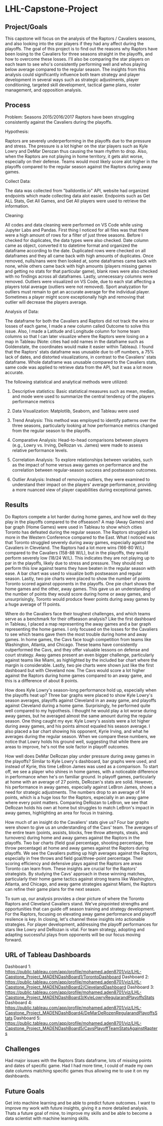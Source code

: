 # LHL-Capstone-Project

## Project/Goals
This capstone will focus on the analysis of the Raptors / Cavaliers seasons, and also looking into the star players if they had any affect during the playoffs. The goal of this project is to find out the reasons why Raptors have been losing to the Cavaliers for three seasons straight in the playoffs, and how to overcome these losses. I'll also be comparing the star players on each team to see who's consistently performing well and whos playing below average compared to the regular season. The insights from this analysis could significantly influence both team strategy and player development in several ways such as strategic adjustments, player conditioning, targeted skill development, tactical game plans, roster management, and opposition analysis.

## Process
Problem: 
Seasons 2015/2016/2017 Raptors have been struggling consistently against the Cavaliers during the playoffs.

Hypothesis: 

Raptors are severely underperforming in the playoffs due to the pressure and stress. The pressure is a lot higher on the star players such as Kyle Lowry and DeMar Derozan thus causing the team rhythm to drop. Also, when the Raptors are not playing in home territory, it gets alot worse, especially on their defense. Teams would most likely score alot higher in the playoffs compared to the regular season against the Raptors during away games.

Collect Data:
 
The data was collected from "balldontlie.io" API, website had organized endpoints which made collecting data alot easier. Endpoints such as Get ALL Stats, Get All Games, and Get All players were used to retrieve the information.

Cleaning: 

All codes and data cleaning were performed on VS Code while using Jupyter Labs and Pandas. First thing I noticed for all files was that there were a high amount of rows for a filter of just three seasons. Before I checked for duplicates, the data types were also checked. Date column came as object, converted it to datetime format and organized the dataframe according to the date. Duplicated rows were checked on all dataframes and they all came back with high amounts of duplicates. Once removed, nulls/nans were then looked at, some dataframes came back with none, while others came back with high amounts (players missing games and getting no stats for that particular game), blank rows were also checked with no findings across all dataframes. Lastly, unnecessary columns were removed. Outliers were visualized on VS Code, due to each stat affecting a players total average (outliers were not removed). Sport analyzation for outliers must remain to get an accurate average for the individual player. Sometimes a player might score exceptionally high and removing that outlier will decrease the players average.

Analysis of Data: 

The dataframe for both the Cavaliers and Raptors did not track the wins or losses of each game, I made a new column called Outcome to solve this issue. Also, I made a Latitude and Longitude column for home team columns so that I can later visualize where the Raptors were losing on a map in Tableau (Note: cities had odd names in the dataframe such as Goldenstate, the coordinates would make it easier within Tableau). I found that the Raptors' stats dataframe was unusable due to off numbers, a 75% lack of dates, and distorted visualizations, in contrast to the Cavaliers' stats dataframe. Whole dataframe was unusable compared to the Cavaliers stats, same code was applied to retrieve data from the API, but it was a lot more accurate. 

The following statistical and analytical methods were utilized:
1. Descriptive statistics: Basic statistical measures such as mean, median, and mode were used to summarize the central tendency of the players performance metrics

2. Data Visualization: Matplotlib, Seaborn, and Tableau were used

3. Trend Analysis: This method was employed to identify patterns over the three seasons, particularly looking at how performance metrics changed from the regular season to the playoffs.

4. Comparative Analysis: Head-to-head comparisons between players (e.g., Lowry vs. Irving, DeRozan vs. James) were made to assess relative performance levels.

5. Correlation Analysis: To explore relationships between variables, such as the impact of home versus away games on performance and the correlation between regular-season success and postseason outcomes.

6. Outlier Analysis: Instead of removing outliers, they were examined to understand their impact on the players' average performance, providing a more nuanced view of player capabilities during exceptional games.


## Results

Do Raptors compete a lot harder during home games, and how well do they play in the playoffs compared to the offseason? A map (Away Games) and bar graph (Home Games) were used in Tableau to show which cities Toronto has defeated during the regular season. The Raptors struggled a lot more in the Western Conference compared to the East. What I noticed was that Toronto struggled severely during away games, especially against the Cavaliers in Cleveland. The Raptors had a lot more wins (166-80 W/L) compared to the Cavaliers (158-88 W/L), but in the playoffs, they would perform severely low (18/24 W/L). This indicates they are not playing up to par in the playoffs, likely due to stress and pressure. They should not perform this low against teams they have beaten in the regular season with ease. A bar chart was used to visualize both postseason and regular season. Lastly, two pie charts were placed to show the number of points Toronto scored against opponents in the playoffs. One pie chart shows the home games and the other, away games. This gave us an understanding of the number of points they would score during home or away games, and unsurprisingly, Toronto would produce fewer points during away games by a huge average of 11 points.

Where do the Cavaliers face their toughest challenges, and which teams serve as a benchmark for their offseason analysis? Like the first dashboard in Tableau, I placed a map representing the away games and a bar graph representing the home games. I only focused on the losses for the Cavaliers to see which teams gave them the most trouble during home and away games. In home games, the Cavs face tough competition from teams like Washington, Atlanta, and Chicago. These teams have consistently outperformed the Cavs, and they offer valuable lessons on defense and court strategy. Away games present an even bigger challenge, particularly against teams like Miami, as highlighted by the included bar chart where the margin is considerable. Lastly, two pie charts were shown just like the first dashboard but with Cleveland now. The Cavs would score a lot higher against the Raptors during home games compared to an away game, and this is a difference of about 8 points.

How does Kyle Lowry's season-long performance hold up, especially when the playoffs heat up? Three bar graphs were placed to show Kyle Lowry's season averages, playoffs against Cleveland in an away game, and playoffs against Cleveland during a home game. Surprisingly, he performed quite well compared to my hypothesis. I thought he would play a lot worse during away games, but he averaged almost the same amount during the regular season. One thing caught my eye: Kyle Lowry's assists were a lot higher during away games, and his points almost equaled his season average. I also placed a bar chart showing his opponent, Kyrie Irving, and what he averages during the regular season. When we compare these numbers, we notice that Lowry holds his ground well, suggesting that while there are areas to improve, he's not the sole factor in playoff outcomes.

How well does DeMar DeRozan play under pressure during away games in the playoffs? Similar to Kyle Lowry's dashboard, bar graphs were used, and instead of Kyrie, this time LeBron James was used as a comparison. To start off, we see a player who shines in home games, with a noticeable difference in performance when he's on familiar ground. In playoff games, particularly at home with an average of 27 points, DeRozan's stats are solid. However, his performance in away games, especially against LeBron James, shows a need for strategic adjustments. The numbers drop to an average of 14 points, which is a huge loss for the Raptors, especially in an away game where every point matters. Comparing DeRozan to LeBron, we see that DeRozan holds his own at home but struggles to match LeBron's impact in away games, highlighting an area for focus in training.

How much of an insight do the Cavaliers' stats give us? Four bar graphs were shown to give us an understanding of the Cavs' team. The averages of the entire team (points, assists, blocks, free throw attempts, steals, and turnovers) during home and away games against the Raptors in the playoffs. Two bar charts (field goal percentage, shooting percentage, free throw percentage) at home and away games against the Raptors during playoffs. We see the Cavaliers putting up high averages against the Raptors, especially in free throws and field goal/three-point percentage. Their scoring efficiency and defensive plays against the Raptors are areas Toronto can learn from. These insights are crucial for the Raptors' strategists. By studying the Cavs' approach in these winning matches, particularly their home game tactics against strong teams like Washington, Atlanta, and Chicago, and away game strategies against Miami, the Raptors can refine their game plans for the next season.

To sum up, our analysis provides a clear picture of where the Toronto Raptors and Cleveland Cavaliers stand. We've pinpointed strengths and opportunities that can guide off season training and strategy development. For the Raptors, focusing on elevating away game performance and playoff resilence is key. In closing, let's channel these insights into actionable strategies. For player development, addressing the playoff performances for stars like Lowry and DeRozan is vital. For team strategy, adopting and adapting successful plays from opponents will be our focus moving forward.



## URL of Tableau Dashboards

Dashboard 1: https://public.tableau.com/app/profile/mohamed.aden8701/viz/LHL-Capstone_Project_MADENDashBoard1/TorontoDashboard
Dashboard 2: https://public.tableau.com/app/profile/mohamed.aden8701/viz/LHL-Capstone_Project_MADENDashBoard2/ClevelandDashboard
Dashboard 3: https://public.tableau.com/app/profile/mohamed.aden8701/viz/LHL-Capstone_Project_MADENDashBoard3/KyleLowryRegularandPlayoffsStats
Dashboard 4: https://public.tableau.com/app/profile/mohamed.aden8701/viz/LHL-Capstone_Project_MADENDashBoard4/DeMarDeRozenRegularandPlayoffsStats
Dashboard 5: https://public.tableau.com/app/profile/mohamed.aden8701/viz/LHL-Capstone_Project_MADENDashBoard5/CavsPlayoffTeamStatsAgainstRapters


## Challenges

Had major issues with the Raptors Stats dataframe, lots of missing points and dates of specific game. Had I had more time, I could of made my own date columns matching specific games thus allowing me to use it on my dashboards.

## Future Goals

Get into machine learning and be able to predict future outcomes. I want to improve my work with future insights, giving it a more detailed analysis. Thats a future goal of mine, to improve my skills and be able to become a data scientist with machine learning skills.
